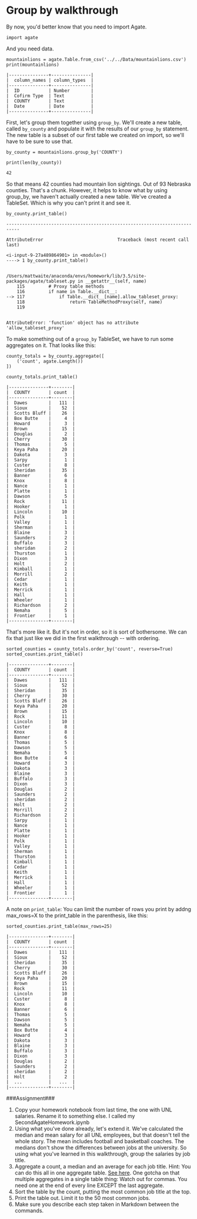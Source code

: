 
# Group by walkthrough
By now, you'd better know that you need to import Agate.


```
import agate
```

And you need data.


```
mountainlions = agate.Table.from_csv('../../Data/mountainlions.csv')
print(mountainlions)
```

    |---------------+---------------|
    |  column_names | column_types  |
    |---------------+---------------|
    |  ID           | Number        |
    |  Cofirm Type  | Text          |
    |  COUNTY       | Text          |
    |  Date         | Date          |
    |---------------+---------------|
    


First, let's group them together using `group_by`. We'll create a new table, called `by_county` and populate it with the results of our `group_by` statement. The new table is a subset of our first table we created on import, so we'll have to be sure to use that. 


```
by_county = mountainlions.group_by('COUNTY')
```


```
print(len(by_county))
```

    42


So that means 42 counties had mountain lion sightings. Out of 93 Nebraska counties. That's a chunk. However, it helps to know what by using group_by, we haven't actually created a new table. We've created a TableSet. Which is why you can't print it and see it.


```
by_county.print_table()
```


    ---------------------------------------------------------------------------

    AttributeError                            Traceback (most recent call last)

    <i-input-9-27a489864901> in <module>()
    ----> 1 by_county.print_table()
    

    /Users/mattwaite/anaconda/envs/homework/lib/3.5/site-packages/agate/tableset.py in __getattr__(self, name)
        115         # Proxy table methods
        116         if name in Table.__dict__:
    --> 117             if Table.__dict__[name].allow_tableset_proxy:
        118                 return TableMethodProxy(self, name)
        119 


    AttributeError: 'function' object has no attribute 'allow_tableset_proxy'


To make something out of a `group_by` TableSet, we have to run some aggregates on it. That looks like this:


```
county_totals = by_county.aggregate([
    ('count', agate.Length())
])
```


```
county_totals.print_table()
```

    |---------------+--------|
    |  COUNTY       | count  |
    |---------------+--------|
    |  Dawes        |   111  |
    |  Sioux        |    52  |
    |  Scotts Bluff |    26  |
    |  Box Butte    |     4  |
    |  Howard       |     3  |
    |  Brown        |    15  |
    |  Douglas      |     2  |
    |  Cherry       |    30  |
    |  Thomas       |     5  |
    |  Keya Paha    |    20  |
    |  Dakota       |     3  |
    |  Sarpy        |     1  |
    |  Custer       |     8  |
    |  Sheridan     |    35  |
    |  Banner       |     6  |
    |  Knox         |     8  |
    |  Nance        |     1  |
    |  Platte       |     1  |
    |  Dawson       |     5  |
    |  Rock         |    11  |
    |  Hooker       |     1  |
    |  Lincoln      |    10  |
    |  Polk         |     1  |
    |  Valley       |     1  |
    |  Sherman      |     1  |
    |  Blaine       |     3  |
    |  Saunders     |     2  |
    |  Buffalo      |     3  |
    |  sheridan     |     2  |
    |  Thurston     |     1  |
    |  Dixon        |     3  |
    |  Holt         |     2  |
    |  Kimball      |     1  |
    |  Morrill      |     2  |
    |  Cedar        |     1  |
    |  Keith        |     1  |
    |  Merrick      |     1  |
    |  Hall         |     1  |
    |  Wheeler      |     1  |
    |  Richardson   |     2  |
    |  Nemaha       |     5  |
    |  Frontier     |     1  |
    |---------------+--------|


That's more like it. But it's not in order, so it is sort of bothersome. We can fix that just like we did in the first walkthrough -- with ordering. 


```
sorted_counties = county_totals.order_by('count', reverse=True)
sorted_counties.print_table()
```

    |---------------+--------|
    |  COUNTY       | count  |
    |---------------+--------|
    |  Dawes        |   111  |
    |  Sioux        |    52  |
    |  Sheridan     |    35  |
    |  Cherry       |    30  |
    |  Scotts Bluff |    26  |
    |  Keya Paha    |    20  |
    |  Brown        |    15  |
    |  Rock         |    11  |
    |  Lincoln      |    10  |
    |  Custer       |     8  |
    |  Knox         |     8  |
    |  Banner       |     6  |
    |  Thomas       |     5  |
    |  Dawson       |     5  |
    |  Nemaha       |     5  |
    |  Box Butte    |     4  |
    |  Howard       |     3  |
    |  Dakota       |     3  |
    |  Blaine       |     3  |
    |  Buffalo      |     3  |
    |  Dixon        |     3  |
    |  Douglas      |     2  |
    |  Saunders     |     2  |
    |  sheridan     |     2  |
    |  Holt         |     2  |
    |  Morrill      |     2  |
    |  Richardson   |     2  |
    |  Sarpy        |     1  |
    |  Nance        |     1  |
    |  Platte       |     1  |
    |  Hooker       |     1  |
    |  Polk         |     1  |
    |  Valley       |     1  |
    |  Sherman      |     1  |
    |  Thurston     |     1  |
    |  Kimball      |     1  |
    |  Cedar        |     1  |
    |  Keith        |     1  |
    |  Merrick      |     1  |
    |  Hall         |     1  |
    |  Wheeler      |     1  |
    |  Frontier     |     1  |
    |---------------+--------|


A note on `print_table`: You can limit the number of rows you print by addng max_rows=X to the print_table in the parenthesis, like this: 


```
sorted_counties.print_table(max_rows=25)
```

    |---------------+--------|
    |  COUNTY       | count  |
    |---------------+--------|
    |  Dawes        |   111  |
    |  Sioux        |    52  |
    |  Sheridan     |    35  |
    |  Cherry       |    30  |
    |  Scotts Bluff |    26  |
    |  Keya Paha    |    20  |
    |  Brown        |    15  |
    |  Rock         |    11  |
    |  Lincoln      |    10  |
    |  Custer       |     8  |
    |  Knox         |     8  |
    |  Banner       |     6  |
    |  Thomas       |     5  |
    |  Dawson       |     5  |
    |  Nemaha       |     5  |
    |  Box Butte    |     4  |
    |  Howard       |     3  |
    |  Dakota       |     3  |
    |  Blaine       |     3  |
    |  Buffalo      |     3  |
    |  Dixon        |     3  |
    |  Douglas      |     2  |
    |  Saunders     |     2  |
    |  sheridan     |     2  |
    |  Holt         |     2  |
    |  ...          |   ...  |
    |---------------+--------|

###Assignment###

1. Copy your homework notebook from last time, the one with UNL salaries. Rename it to something else. I called my SecondAgateHomework.ipynb
2. Using what you've done already, let's extend it. We've calculated the median and mean salary for all UNL employees, but that doesn't tell the whole story. The mean includes football and basketball coaches. The medians don't show the differences between jobs at the university. So using what you've learned in this walkthrough, group the salaries by job title.
3. Aggregate a count, a median and an average for each job title. Hint: You can do this all in one aggregate table. [See here](http://agate.readthedocs.org/en/1.2.0/tutorial.html#grouping-and-aggregating). One gotcha on that multiple aggregates in a single table thing: Watch out for commas. You need one at the end of every line EXCEPT the last aggregate.
4. Sort the table by the count, putting the most common job title at the top. 
5. Print the table out. Limit it to the 50 most common jobs.
6. Make sure you describe each step taken in Markdown between the commands. 
